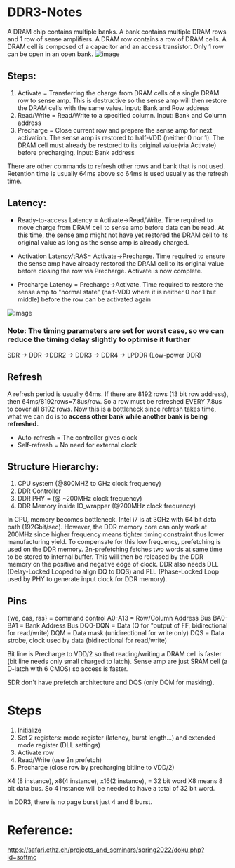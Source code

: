 # DDR3-Notes

A DRAM chip contains multiple banks. A bank contains multiple DRAM rows and 1 row of sense amplifiers. A DRAM row contains a row of DRAM cells. A DRAM cell is composed of a capacitor and an access transistor. Only 1 row can be open in an open bank. 
![image](https://user-images.githubusercontent.com/87559347/210326311-5a2c8eee-7705-4c6f-a9f6-e7b116c0fca2.png)

## Steps:
1) Activate = Transferring the charge from DRAM cells of a single DRAM row to sense amp. This is destructive so the sense amp will then restore the DRAM cells with the same value. Input: Bank and Row address
2) Read/Write = Read/Write to a specified column. Input: Bank and Column address
3) Precharge = Close current row and prepare the sense amp for next activation. The sense amp is restored to half-VDD (neither 0 nor 1). The DRAM cell must already be restored to its original value(via Activate) before precharging. Input: Bank address

There are other commands to refresh other rows and bank that is not used. Retention time is usually 64ms above so 64ms is used usually as the refresh time.

## Latency:
 - Ready-to-access Latency = Activate->Read/Write. Time required to move charge from DRAM cell to sense amp before data can be read. At this time, the sense amp might not have yet restored the DRAM cell to its original value as long as the sense amp is already charged.

 - Activation Latency/tRAS= Activate->Precharge. Time required to ensure the sense amp have already restored the DRAM cell to its original value before closing the row via Precharge. Activate is now complete. 

 - Precharge Latency = Precharge->Activate. Time required to restore the sense amp to "normal state" (half-VDD where it is neither 0 nor 1 but middle) before the row can be activated again

![image](https://user-images.githubusercontent.com/87559347/210330740-06b1eb74-d0ab-462c-b947-80c6e3db7fe4.png)


### Note: The timing parameters are set for worst case, so we can reduce the timing delay slightly to optimise it further 


SDR -> DDR ->DDR2 -> DDR3 -> DDR4 -> LPDDR (Low-power DDR)                      

## Refresh
A refresh period is usually 64ms. If there are 8192 rows (13 bit row address), then 64ms/8192rows=7.8us/row. So a row must be refreshed EVERY 7.8us to cover all 8192 rows. Now this is a bottleneck since refresh takes time, what we can do is to **access other bank while another bank is being refreshed.**   
- Auto-refresh = The controller gives clock
- Self-refresh = No need for external clock

## Structure Hierarchy:
1. CPU system (@800MHZ to GHz clock frequency)
2. DDR Controller 
3. DDR PHY = (@ ~200MHz clock frequency)
4. DDR Memory inside IO_wrapper (@200MHz clock frequency)

In CPU, memory becomes bottleneck. Intel i7 is at 3GHz with 64 bit data path (192Gbit/sec). However, the DDR memory core can only work at 200MHz since higher frequency means tighter timing constraint thus lower manufacturing yield. To compensate for this low frequency, prefetching is used on the DDR memory. 2n-prefetching fetches two words at same time to be stored to internal buffer. This will then be released by the DDR memory on the positive and negative edge of clock. DDR also needs DLL (Delay-Locked Looped to align DQ to DQS) and PLL (Phase-Locked Loop used by PHY to generate input clock for DDR memory).


## Pins 
{we, cas, ras} = command control
A0-A13 = Row/Column Address Bus
BA0-BA1 = Bank Address Bus
DQ0-DQN = Data (Q for "output of FF, bidirectional for read/write) 
DQM = Data mask (unidirectional for write only)
DQS = Data strobe, clock used by data (bidirectional for read/write)


Bit line is Precharge to VDD/2 so that reading/writing a DRAM cell is faster (bit line needs only small charged to latch). Sense amp are just SRAM cell (a D-latch with 6 CMOS) so access is faster.


SDR don't have prefetch architecture and DQS (only DQM for masking). 


# Steps
1. Initialize
2. Set 2 registers: mode register (latency, burst length...) and extended mode register (DLL settings) 
 3.  Activate row
 4. Read/Write (use 2n prefetch) 
 5. Precharge (close row by precharging bitline to VDD/2)

X4 (8 instance), x8(4 instance), x16(2 instance), = 32 bit word
X8 means 8 bit data bus. So 4 instance will be needed to have a total of 32 bit word. 

In DDR3, there is no page burst just 4 and 8 burst. 




# Reference:
https://safari.ethz.ch/projects_and_seminars/spring2022/doku.php?id=softmc
